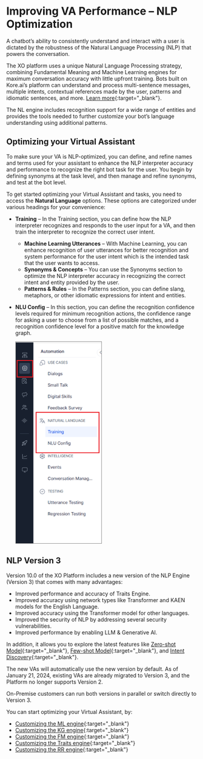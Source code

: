 # Improving VA Performance – NLP Optimization

A chatbot’s ability to consistently understand and interact with a user is dictated by the robustness of the Natural Language Processing (NLP) that powers the conversation.

The XO platform uses a unique Natural Language Processing strategy, combining Fundamental Meaning and Machine Learning engines for maximum conversation accuracy with little upfront training. Bots built on Kore.ai’s platform can understand and process multi-sentence messages, multiple intents, contextual references made by the user, patterns and idiomatic sentences, and more. [Learn more](../../nlp-introduction/){:target="_blank"}.

The NL engine includes recognition support for a wide range of entities and provides the tools needed to further customize your bot’s language understanding using additional patterns.


## Optimizing your Virtual Assistant

To make sure your VA is NLP-optimized, you can define, and refine names and terms used for your assistant to enhance the NLP interpreter accuracy and performance to recognize the right bot task for the user.
You begin by defining synonyms at the task level, and then manage and refine synonyms, and test at the bot level.

To get started optimizing your Virtual Assistant and tasks, you need to access the **Natural Language** options. These options are categorized under various headings for your convenience:

* **Training** – In the Training section, you can define how the NLP interpreter recognizes and responds to the user input for a VA, and then train the interpreter to recognize the correct user intent.
    * **Machine Learning Utterances** – With Machine Learning, you can enhance recognition of user utterances for better recognition and system performance for the user intent which is the intended task that the user wants to access.
    * **Synonyms & Concepts** – You can use the Synonyms section to optimize the NLP interpreter accuracy in recognizing the correct intent and entity provided by the user.
    * **Patterns & Rules** – In the Patterns section, you can define slang, metaphors, or other idiomatic expressions for intent and entities.

* **NLU Config** – In this section, you can define the recognition confidence levels required for minimum recognition actions, the confidence range for asking a user to choose from a list of possible matches, and a recognition confidence level for a positive match for the knowledge graph.

    <img src="../images/nlp-optimize-settings.png" alt="select natural language" title="select natural language" style="border: 1px solid gray; zoom:75%;">

## NLP Version 3

Version 10.0 of the XO Platform includes a new version of the NLP Engine (Version 3) that comes with many advantages:

* Improved performance and accuracy of Traits Engine.
* Improved accuracy using network types like Transformer and KAEN models for the English Language.
* Improved accuracy using the Transformer model for other languages.
* Improved the security of NLP by addressing several security vulnerabilities.
* Improved performance by enabling LLM & Generative AI.

In addition, it allows you to explore the latest features like [Zero-shot Model](../machine-learning-engine/#zero-shot-learning-model-with-openai){:target="_blank"}, [Few-shot Model](../machine-learning-engine/#few-shot-model-koreai-hosted-embeddings){:target="_blank"}, and [Intent Discovery](../../../tools/intent-discovery/){:target="_blank"}.

The new VAs will automatically use the new version by default. As of January 21, 2024, existing VAs are already migrated to Version 3, and the Platform no longer supports Version 2.

On-Premise customers can run both versions in parallel or switch directly to Version 3.

You can start optimizing your Virtual Assistant, by:

* [Customizing the ML engine](../machine-learning-engine/){:target="_blank"}
* [Customizing the KG engine](../../../../answers/knowledge-ai/knowledge-graph-training/){:target="_blank"}
* [Customizing the FM engine](../fundamental-meaning/){:target="_blank"}
* [Customizing the Traits engine](../traits/){:target="_blank"}
* [Customizing the RR engine](../training/ranking-and-resolver/"){:target="_blank"}